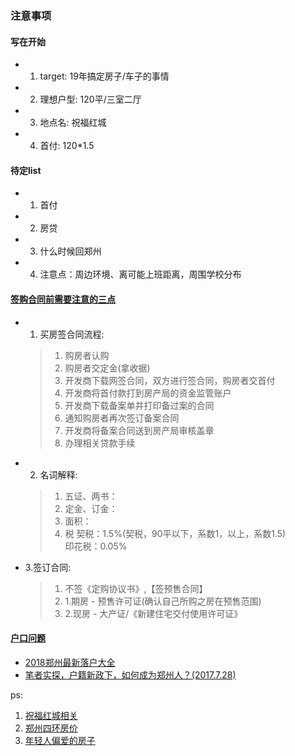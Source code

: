 ### 注意事项

#### 写在开始

- 1. target: 19年搞定房子/车子的事情
- 2. 理想户型: 120平/三室二厅
- 3. 地点名: 祝福红城
- 4. 首付: 120*1.5

#### 待定list

- 1. 首付
- 2. 房贷
- 3. 什么时候回郑州
- 4. 注意点：周边环境、离可能上班距离，周围学校分布

#### [签购合同前需要注意的三点](https://zz.focus.cn/zixun/eda135db368df21d.html)

- 1. 买房签合同流程:  

	>1. 购房者认购
	>2. 购房者交定金(拿收据)
	>3. 开发商下载网签合同，双方进行签合同，购房者交首付
	>4. 开发商将首付款打到房产局的资金监管账户
	>5. 开发商下载备案单并打印备过案的合同
	>6. 通知购房者再次签订备案合同
	>7. 开发商将备案合同送到房产局审核盖章
	>8. 办理相关贷款手续

- 2. 名词解释:
	
	>1. 五证、两书：
	>2. 定金、订金：
	>3. 面积：
	>4. 税
		契税：1.5%(契税，90平以下，系数1，以上，系数1.5)  
		印花税：0.05%
	
- 3.签订合同:

	>1. 不签《定购协议书》,【签预售合同】
	>2. 1.期房 - 预售许可证(确认自己所购之房在预售范围)
	>2. 2.现房 - 大产证/《新建住宅交付使用许可证》 

#### [户口问题](http://zz.house.qq.com/a/20180201/028551.htm)

- [2018郑州最新落户大全](http://zz.house.qq.com/a/20180201/028551.htm)
- [笔者实探，户籍新政下，如何成为郑州人？(2017.7.28)](http://henan.163.com/17/0728/11/CQE6L9V804398DNI.html)


>
ps:   
1. [祝福红城相关](https://zz.focus.cn/loupan/480838.html)  
2. [郑州四环房价](https://zz.focus.cn/zixun/9e4b6c753af24c4e.html)
3. [年轻人偏爱的房子](https://zz.focus.cn/zixun/2ef140feff7dac8b.html)